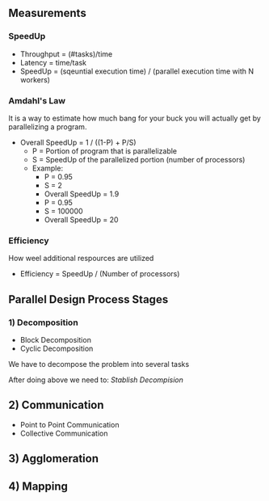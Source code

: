 ## Measurements
### SpeedUp
- Throughput = (#tasks)/time
- Latency = time/task
- SpeedUp = (sqeuntial execution time) / (parallel execution time with N workers)

### Amdahl's Law
It is a way to estimate how much bang for your buck you will actually get by parallelizing a program.
- Overall SpeedUp = 1 / ((1-P) + P/S)
    - P = Portion of program that is parallelizable
    - S = SpeedUp of the parallelized portion (number of processors)
    - Example:
        - P = 0.95
        - S = 2
        - Overall SpeedUp = 1.9
        - P = 0.95
        - S = 100000
        - Overall SpeedUp = 20


### Efficiency
How weel additional respources are utilized
- Efficiency = SpeedUp / (Number of processors)


## Parallel Design Process Stages

### 1) Decomposition

- Block Decomposition
- Cyclic Decomposition

We have to decompose the problem into several tasks

After doing above we need to: *Stablish Decompision*

## 2) Communication

- Point to Point Communication
- Collective Communication

## 3) Agglomeration

## 4) Mapping